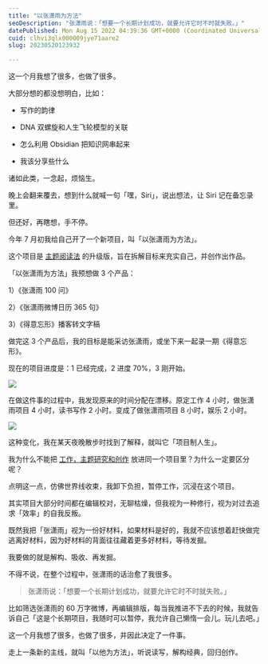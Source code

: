 ```yaml
---
title: "以张潇雨为方法"
seoDescription: "张潇雨说：「想要一个长期计划成功，就要允许它时不时就失败。」"
datePublished: Mon Aug 15 2022 04:39:36 GMT+0000 (Coordinated Universal Time)
cuid: clhvi3qlx000009jye71aare2
slug: 20230520123932

---
```


这一个月我想了很多，也做了很多。

大部分想的都没想明白，比如：

* 写作的韵律
    
* DNA 双螺旋和人生飞轮模型的关联
    
* 怎么利用 Obsidian 把知识网串起来
    
* 我该分享些什么
    

诸如此类，一念起，烦恼生。

晚上会翻来覆去，想到什么就喊一句「嘿，Siri」，说出想法，让 Siri 记在备忘录里。

但还好，再瞎想，手不停。

今年 7 月初我给自己开了一个新项目，叫「以张潇雨为方法」。

这个项目是 [主题阅读法](http://mp.weixin.qq.com/s?__biz=MzI3MzU5MDA1OQ==&mid=2247485421&idx=1&sn=6f3c507fe7a2d4ceaa6cfc212ecad792&chksm=eb21b5a9dc563cbf5ac41c74d75f2e23a17afce7b66312d9bff16c671f57f7ff36127efed46f&scene=21#wechat_redirect) 的升级版，旨在拆解目标来充实自己，并创作出作品。

「以张潇雨为方法」我预想做 3 个产品：

1）《张潇雨 100 问》

2）《张潇雨微博日历 365 句》

3）《得意忘形》播客转文字稿

做完这 3 个产品后，我的目标是能采访张潇雨，或坐下来一起录一期《得意忘形》。

现在的项目进度是：1 已经完成，2 进度 70%，3 刚开始。

![](https://cdn.hashnode.com/res/hashnode/image/upload/v1684557544162/aff0d881-2cdd-4de9-a5a1-637c49079c3a.png)

在做这件事的过程中，我发现原来的时间分配在漂移。原定工作 4 小时，做张潇雨项目 4 小时，读书写作 2 小时。变成了做张潇雨项目 8 小时，娱乐 2 小时。

![](https://cdn.hashnode.com/res/hashnode/image/upload/v1684557548702/68af19fb-f94c-4ba0-98cb-d26f7f27c0c1.jpeg)

这种变化，我在某天夜晚散步时找到了解释，就叫它「项目制人生」。

我为什么不能把 [工作，主题研究和创作](http://mp.weixin.qq.com/s?__biz=MzI3MzU5MDA1OQ==&mid=2247486635&idx=1&sn=c71b5f4c5560ccbfad2a7ec700dd5b21&chksm=eb21beefdc5637f98c285fbd5f1246dffea7c752784a3775648186fc2c38ade39af67f225b6b&scene=21#wechat_redirect) 放进同一个项目里？为什么一定要区分呢？

点明这一点，仿佛世界线收束，我卸下负担，暂停工作，沉浸在这个项目。

其实项目大部分时间都在编辑校对，无聊枯燥，但我视为一种修行，视为对过去追求「效率」的自我反叛。

既然我把「张潇雨」视为一份好材料，如果材料是好的，我就不应该想着赶快做完逃离好材料，因为好材料的背面往往藏着更多好材料，等待发掘。

我要做的就是解构、吸收、再发掘。

不得不说，在整个过程中，张潇雨的话治愈了我很多。

> 张潇雨说：「想要一个长期计划成功，就要允许它时不时就失败。」

比如筛选张潇雨的 60 万字微博，再编辑排版，每当我推进不下去的时候，我就告诉自己「这是个长期项目，我随时可以暂停，我允许自己懒惰一会儿。玩儿去吧。」

这一个月我想了很多，也做了很多，并因此决定了一件事。

走上一条新的主线，就叫「以他为方法」，听说读写，解构经典，回归创作。